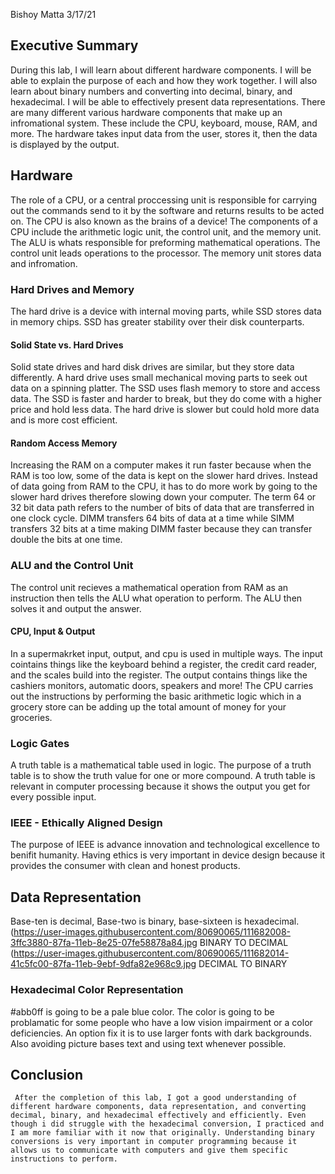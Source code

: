 
Bishoy Matta
3/17/21
## Executive Summary 
   During this lab, I will learn about different hardware components. I will be able to explain the purpose of each and how they work together. I will also learn about binary numbers and converting into decimal, binary, and hexadecimal. I will be able to effectively present data representations. There are many different various hardware components that make up an infromational system. These include the CPU, keyboard, mouse, RAM, and more. The hardware takes input data from the user, stores it, then the data is displayed by the output.

## Hardware
  The role of a CPU, or a central proccessing unit is responsible for carrying out the commands send to it by the software and returns results to be acted on. The CPU is also known as the brains of a device! The components of a CPU include the arithmetic logic unit, the control unit, and the memory unit. The ALU is whats responsible for preforming mathematical operations. The control unit leads operations to the processor. The memory unit stores data and infromation.
### Hard Drives and Memory
The hard drive is a device with internal moving parts, while SSD stores data in memory chips. SSD has greater stability over their disk counterparts.
#### Solid State vs. Hard Drives
Solid state drives and hard disk drives are similar, but they store data differently. A hard drive uses small mechanical moving parts to seek out data on a spinning platter. The SSD uses flash memory to store and access data. The SSD is faster and harder to break, but they do come with a higher price and hold less data. The hard drive is slower but could hold more data and is more cost efficient.

#### Random Access Memory
Increasing the RAM on a computer makes it run faster because when the RAM is too low, some of the data is kept on the slower hard drives. Instead of data going from RAM to the CPU, it has to do more work by going to the slower hard drives therefore slowing down your computer. The term 64 or 32 bit data path refers to the number of bits of data that are transferred in one clock cycle. DIMM transfers 64 bits of data at a time while SIMM transfers 32 bits at a time making DIMM faster because they can transfer double the bits at one time.
### ALU and the Control Unit 
The control unit recieves a mathematical operation from RAM as an instruction then tells the ALU what operation to perform. The ALU then solves it and output the answer.

#### CPU, Input & Output 
In a supermakrket input, output, and cpu is used in multiple ways. The input cointains things like the keyboard behind a register, the credit card reader, and the scales build into the register. The output contains things like the cashiers monitors, automatic doors, speakers and more! The CPU carries out the instructions by performing the basic arithmetic logic which in a grocery store can be adding up the total amount of money for your groceries.
### Logic Gates 
A truth table is a mathematical table used in logic. The purpose of a truth table is to show the truth value for one or more compound. A truth table is relevant in computer processing because it shows the output you get for every possible input.
### IEEE - Ethically Aligned Design
The purpose of IEEE is advance innovation and technological excellence to benifit humanity. Having ethics is very important in device design because it provides the consumer with clean and honest products. 
## Data Representation
Base-ten is decimal, Base-two is binary, base-sixteen is hexadecimal.
(https://user-images.githubusercontent.com/80690065/111682008-3ffc3880-87fa-11eb-8e25-07fe58878a84.jpg BINARY TO DECIMAL
(https://user-images.githubusercontent.com/80690065/111682014-41c5fc00-87fa-11eb-9ebf-9dfa82e968c9.jpg DECIMAL TO BINARY


### Hexadecimal Color Representation
#abb0ff is going to be a pale blue color.
The color is going to be problamatic for some people who have a low vision impairment or a color deficiencies. An option fix it is to use larger fonts with dark backgrounds. Also avoiding picture bases text and using text whenever possible.
 ## Conclusion
 
     After the completion of this lab, I got a good understanding of different hardware components, data representation, and converting decimal, binary, and hexadecimal effectively and efficiently. Even though i did struggle with the hexadecimal conversion, I practiced and I am more familiar with it now that originally. Understanding binary conversions is very important in computer programming because it allows us to communicate with computers and give them specific instructions to perform.
